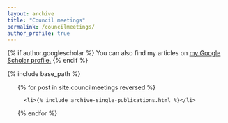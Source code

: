 ```yaml
---
layout: archive
title: "Council meetings"
permalink: /councilmeetings/
author_profile: true
---
```


{% if author.googlescholar %}
  You can also find my articles on <u><a href="{{author.googlescholar}}">my Google Scholar profile</a>.</u>
{% endif %}

{% include base_path %}

<ol>
  {% for post in site.councilmeetings reversed %}
    
      <li>{% include archive-single-publications.html %}</li>
    
  {% endfor %}
</ol>
